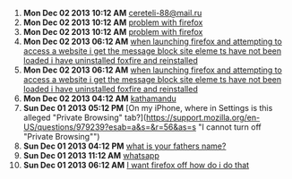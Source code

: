 1. **Mon Dec 02 2013 10:12 AM** [cereteli-88@mail.ru](https://support.mozilla.org/en-US/questions/979290?esab=a&s=&r=50&as=s "gogogogo25")
1. **Mon Dec 02 2013 10:12 AM** [problem with firefox](https://support.mozilla.org/en-US/questions/979287?esab=a&s=&r=51&as=s "locking as duplicate, please continue at")
1. **Mon Dec 02 2013 10:12 AM** [problem with firefox](https://support.mozilla.org/en-US/questions/979286?esab=a&s=&r=52&as=s "When launching firefox I get the message
BLOCK SITE Blacklist elements have..")
1. **Mon Dec 02 2013 06:12 AM** [when launching firefox and attempting to access a website i get the message block site eleme ts have not been loaded i have uninstalled foxfire and reinstalled](https://support.mozilla.org/en-US/questions/979271?esab=a&s=&r=53&as=s "locking as duplicate, please continue at")
1. **Mon Dec 02 2013 06:12 AM** [when launching firefox and attempting to access a website i get the message block site eleme ts have not been loaded i have uninstalled foxfire and reinstalled](https://support.mozilla.org/en-US/questions/979270?esab=a&s=&r=54&as=s "locking as duplicate, please continue at")
1. **Mon Dec 02 2013 04:12 AM** [kathamandu](https://support.mozilla.org/en-US/questions/979264?esab=a&s=&r=55&as=s "nepal")
1. **Sun Dec 01 2013 05:12 PM** [On my iPhone, where in Settings is this alleged "Private Browsing" tab?](https://support.mozilla.org/en-US/questions/979239?esab=a&s=&r=56&as=s "I cannot turn off "Private Browsing"")
1. **Sun Dec 01 2013 04:12 PM** [what is your fathers name?](https://support.mozilla.org/en-US/questions/979235?esab=a&s=&r=57&as=s "amber")
1. **Sun Dec 01 2013 11:12 AM** [whatsapp](https://support.mozilla.org/en-US/questions/979214?esab=a&s=&r=58&as=s "Camo baixar?")
1. **Sun Dec 01 2013 06:12 AM** [I want firefox off how do i do that](https://support.mozilla.org/en-US/questions/979188?esab=a&s=&r=59&as=s "Getting firefox off computer")
